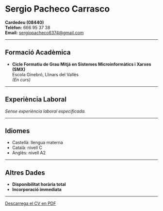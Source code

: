 # Sergio Pacheco Carrasco

   **Cardedeu (08440)**  
   **Telèfon:** 666 95 37 38  
   **Email:** sergiopacheco6374@gmail.com

---

##  Formació Acadèmica

- **Cicle Formatiu de Grau Mitjà en Sistemes Microinformàtics i Xarxes (SMX)**  
  Escola Ginebró, Llinars del Vallès  
  *(En curs)*

---

##  Experiència Laboral

*Sense experiència laboral especificada.*

---

##   Idiomes

- Castellà: llengua materna  
- Català: nivell C  
- Anglès: nivell A2

---

##   Altres Dades

- **Disponibilitat horària total**  
- **Incorporació immediata**

---

  [Descarrega el CV en PDF](./Curriculum%20vitae.pdf)
